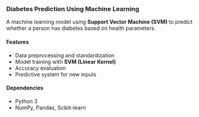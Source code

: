 ### Diabetes Prediction Using Machine Learning  

A machine learning model using **Support Vector Machine (SVM)** to predict whether a person has diabetes based on health parameters.  

#### Features  
- Data preprocessing and standardization  
- Model training with **SVM (Linear Kernel)**  
- Accuracy evaluation  
- Predictive system for new inputs  
  
#### Dependencies  
- Python 3  
- NumPy, Pandas, Scikit-learn  




